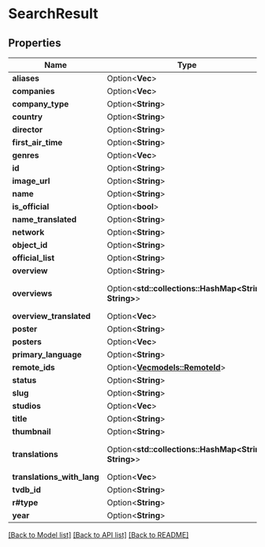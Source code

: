 # SearchResult

## Properties

Name | Type | Description | Notes
------------ | ------------- | ------------- | -------------
**aliases** | Option<**Vec<String>**> |  | [optional]
**companies** | Option<**Vec<String>**> |  | [optional]
**company_type** | Option<**String**> |  | [optional]
**country** | Option<**String**> |  | [optional]
**director** | Option<**String**> |  | [optional]
**first_air_time** | Option<**String**> |  | [optional]
**genres** | Option<**Vec<String>**> |  | [optional]
**id** | Option<**String**> |  | [optional]
**image_url** | Option<**String**> |  | [optional]
**name** | Option<**String**> |  | [optional]
**is_official** | Option<**bool**> |  | [optional]
**name_translated** | Option<**String**> |  | [optional]
**network** | Option<**String**> |  | [optional]
**object_id** | Option<**String**> |  | [optional]
**official_list** | Option<**String**> |  | [optional]
**overview** | Option<**String**> |  | [optional]
**overviews** | Option<**std::collections::HashMap<String, String>**> | translation simple record | [optional]
**overview_translated** | Option<**Vec<String>**> |  | [optional]
**poster** | Option<**String**> |  | [optional]
**posters** | Option<**Vec<String>**> |  | [optional]
**primary_language** | Option<**String**> |  | [optional]
**remote_ids** | Option<[**Vec<models::RemoteId>**](RemoteID.md)> |  | [optional]
**status** | Option<**String**> |  | [optional]
**slug** | Option<**String**> |  | [optional]
**studios** | Option<**Vec<String>**> |  | [optional]
**title** | Option<**String**> |  | [optional]
**thumbnail** | Option<**String**> |  | [optional]
**translations** | Option<**std::collections::HashMap<String, String>**> | translation simple record | [optional]
**translations_with_lang** | Option<**Vec<String>**> |  | [optional]
**tvdb_id** | Option<**String**> |  | [optional]
**r#type** | Option<**String**> |  | [optional]
**year** | Option<**String**> |  | [optional]

[[Back to Model list]](../README.md#documentation-for-models) [[Back to API list]](../README.md#documentation-for-api-endpoints) [[Back to README]](../README.md)


